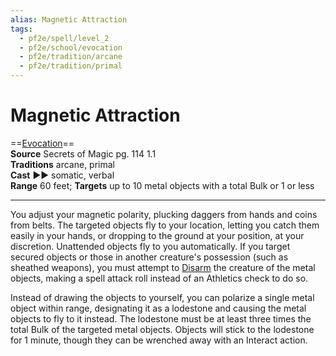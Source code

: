 ```yaml
---
alias: Magnetic Attraction
tags:
  - pf2e/spell/level_2
  - pf2e/school/evocation
  - pf2e/tradition/arcane
  - pf2e/tradition/primal
---
```


# Magnetic Attraction

==[Evocation](Evocation.md)==  
__Source__ Secrets of Magic pg. 114 1.1  
**Traditions** arcane, primal  
**Cast** ►► somatic, verbal  
**Range** 60 feet; **Targets** up to 10 metal objects with a total Bulk or 1 or less

---

You adjust your magnetic polarity, plucking daggers from hands and coins from belts. The targeted objects fly to your location, letting you catch them easily in your hands, or dropping to the ground at your position, at your discretion. Unattended objects fly to you automatically. If you target secured objects or those in another creature's possession (such as sheathed weapons), you must attempt to [Disarm](Disarm.md) the creature of the metal objects, making a spell attack roll instead of an Athletics check to do so.

Instead of drawing the objects to yourself, you can polarize a single metal object within range, designating it as a lodestone and causing the metal objects to fly to it instead. The lodestone must be at least three times the total Bulk of the targeted metal objects. Objects will stick to the lodestone for 1 minute, though they can be wrenched away with an Interact action.

